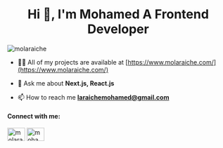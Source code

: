 <h1 align="center">Hi 👋, I'm Mohamed A Frontend Developer</h1>

<p align="left"> <img src="https://komarev.com/ghpvc/?username=molaraiche&label=Profile%20views&color=0e75b6&style=flat" alt="molaraiche" /> </p>

- 👨‍💻 All of my projects are available at [https://www.molaraiche.com/](https://www.molaraiche.com/)

- 💬 Ask me about **Next.js, React.js**

- 📫 How to reach me **laraichemohamed@gmail.com**

<h4 align="left">Connect with me:</h3>
<p align="left">
<a href="https://twitter.com/molaraiche" target="blank"><img align="center" src="https://raw.githubusercontent.com/rahuldkjain/github-profile-readme-generator/master/src/images/icons/Social/twitter.svg" alt="molaraiche" height="30" width="40" /></a>
<a href="https://linkedin.com/in/mohamedlaraiche" target="blank"><img align="center" src="https://raw.githubusercontent.com/rahuldkjain/github-profile-readme-generator/master/src/images/icons/Social/linked-in-alt.svg" alt="mohamedlaraiche" height="30" width="40" /></a>
</p>
